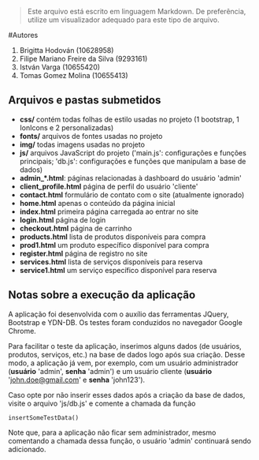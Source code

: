 > Este arquivo está escrito em linguagem Markdown. De preferência, utilize um visualizador adequado para este tipo de arquivo.

#Autores

1.  Brigitta Hodován (10628958)
2.  Filipe Mariano Freire da Silva (9293161)
3.  István Varga (10655420)
4.  Tomas Gomez Molina (10655413)

## Arquivos e pastas submetidos

- **css/** contém todas folhas de estilo usadas no projeto (1 bootstrap, 1 IonIcons e 2 personalizadas)
- **fonts/** arquivos de fontes usadas no projeto
- **img/** todas imagens usadas no projeto
- **js/** arquivos JavaScript do projeto ('main.js': configurações e funções principais; 'db.js': configurações e funções que manipulam a base de dados)
- **admin\_\*.html**: páginas relacionadas à dashboard do usuário 'admin'
- **client_profile.html** página de perfil do usuário 'cliente'
- **contact.html** formulário de contato com o site (atualmente ignorado)
- **home.html** apenas o conteúdo da página inicial
- **index.html** primeira página carregada ao entrar no site
- **login.html** página de login
- **checkout.html** página de carrinho
- **products.html** lista de produtos disponíveis para compra
- **prod1.html** um produto específico disponível para compra
- **register.html** página de registro no site
- **services.html** lista de serviços disponíveis para reserva
- **service1.html** um serviço específico disponível para reserva

## Notas sobre a execução da aplicação

A aplicação foi desenvolvida com o auxílio das ferramentas JQuery, Bootstrap e YDN-DB. Os testes foram conduzidos no navegador Google Chrome.

Para facilitar o teste da aplicação, inserimos alguns dados (de usuários, produtos, serviços, etc.) na base de dados logo após sua criação. Desse modo, a aplicação já vem, por exemplo, com um usuário administrador (**usuário** 'admin', **senha** 'admin') e um usuário cliente (**usuário** 'john.doe@gmail.com' e **senha** 'john123').

Caso opte por não inserir esses dados após a criação da base de dados, visite o arquivo 'js/db.js' e comente a chamada da função

    insertSomeTestData()

Note que, para a aplicação não ficar sem administrador, mesmo comentando a chamada dessa função, o usuário 'admin' continuará sendo adicionado.
